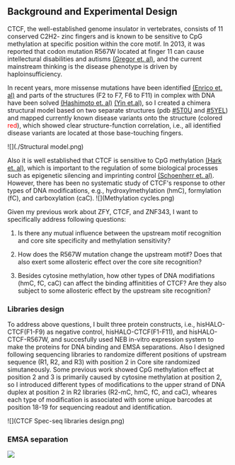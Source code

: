 ## Background and Experimental Design

CTCF, the well-established genome insulator in vertebrates, consists of 11 conserved C2H2- zinc fingers and is known to be sensitive to CpG methylation at specific position within the core motif. In 2013, it was reported that codon mutation R567W located at finger 11 can cause intellectural disabilities and autisms [(Gregor et. al)](https://pubmed.ncbi.nlm.nih.gov/23746550/), and the current mainstream thinking is the disease phenotype is driven by haploinsufficiency.

In recent years, more missense mutations have been identified [(Enrico et. al)](https://pubmed.ncbi.nlm.nih.gov/31239556/) and parts of the structures (F2 to F7, F6 to F11) in complex with DNA have been solved [(Hashimoto et. al)](https://pubmed.ncbi.nlm.nih.gov/28529057/) [(Yin et.al)](https://pubmed.ncbi.nlm.nih.gov/29076501/), so I created a chimera structural model based on two separate structures (pdb [#5T0U](https://www.rcsb.org/structure/5T0U) and [#5YEL](https://www.rcsb.org/structure/5YEL)) and mapped currently known disease variants onto the structure (colored <span style="color: red;">red</span>), which showed clear structure-function correlation, i.e., all identified disease variants are located at those base-touching fingers.

![](./Structural model.png)

Also it is well established that CTCF is sensitive to CpG methylation [(Hark et. al)](https://pubmed.ncbi.nlm.nih.gov/10839547/), which is important to the regulation of some biological processes such as epigenetic silencing and imprinting control [(Schoenherr et. al)](https://www.nature.com/articles/ng1057z). However, there has been no systematic study of CTCF's response to other types of DNA modifications,  e.g., hydroxylmethylation (hmC), formylation (fC), and carboxylation (caC).
![](Methylation cycles.png)



Given my previous work about ZFY, CTCF, and ZNF343, I want to specifically address following questions:

1) Is there any mutual influence between the upstream motif recognition and core site specificity and methylation sensitivity?

2) How does the R567W mutation change the upstream motif? Does that also exert some allosteric effect over the core site recognition?

3) Besides cytosine methylation, how other types of DNA modifiations (hmC, fC, caC) can affect the binding affinitities of CTCF? Are they also subject to some allosteric effect by the upstream site recognition?


### Libraries design

To address above questions, I built three protein constructs, i.e., hisHALO-CTCF(F1-F9) as negative control, hisHALO-CTCF(F1-F11), and hisHALO-CTCF-R567W, and succesfully used NEB in-vitro expression system to make the proteins for DNA binding and EMSA separations. Also I designed following sequencing libraries to randomize different positions of upstream sequence (R1, R2, and R3) with position 2 in Core site randomized simutaneously. Some previous work showed CpG methylation effect at position 2 and 3 is primarily caused by cytosine methylation at position 2, so I introduced different types of modifications to the upper strand of DNA duplex at position 2 in R2 libraries (R2-mC, hmC, fC, and caC), wheares each type of modification is associated with some unique barcodes at position 18-19 for sequencing readout and identification.

![](CTCF Spec-seq libraries design.png)


### EMSA separation
![](./2020.09.15_FAM_annotated.png)
